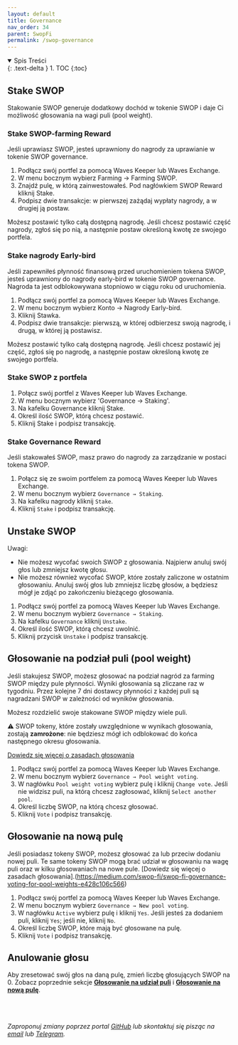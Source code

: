```yaml
---
layout: default
title: Governance
nav_order: 34
parent: SwopFi
permalink: /swop-governance
---
```


<details open markdown="block">
  <summary>
    Spis Treści
  </summary>
  {: .text-delta }
1. TOC
{:toc}
</details>

## Stake SWOP

Stakowanie SWOP generuje dodatkowy dochód w tokenie SWOP i daje Ci możliwość głosowania na wagi puli (pool weight).

### Stake SWOP-farming Reward

Jeśli uprawiasz SWOP, jesteś uprawniony do nagrody za uprawianie w tokenie SWOP governance.

1. Podłącz swój portfel za pomocą Waves Keeper lub Waves Exchange.
2. W menu bocznym wybierz Farming → Farming SWOP.
3. Znajdź pulę, w którą zainwestowałeś. Pod nagłówkiem SWOP Reward kliknij Stake.
4. Podpisz dwie transakcje: w pierwszej zażądaj wypłaty nagrody, a w drugiej ją postaw.

Możesz postawić tylko całą dostępną nagrodę. Jeśli chcesz postawić część nagrody, zgłoś się po nią, a następnie postaw określoną kwotę ze swojego portfela.

### Stake nagrody Early-bird

Jeśli zapewniłeś płynność finansową przed uruchomieniem tokena SWOP, jesteś uprawniony do nagrody early-bird w tokenie SWOP governance. Nagroda ta jest odblokowywana stopniowo w ciągu roku od uruchomienia.

1. Podłącz swój portfel za pomocą Waves Keeper lub Waves Exchange.
2. W menu bocznym wybierz Konto → Nagrody Early-bird.
3. Kliknij Stawka.
4. Podpisz dwie transakcje: pierwszą, w której odbierzesz swoją nagrodę, i drugą, w której ją postawisz.

Możesz postawić tylko całą dostępną nagrodę. Jeśli chcesz postawić jej część, zgłoś się po nagrodę, a następnie postaw określoną kwotę ze swojego portfela.

### Stake SWOP z portfela

1. Połącz swój portfel z Waves Keeper lub Waves Exchange.
2. W menu bocznym wybierz 'Governance → Staking'.
3. Na kafelku Governance kliknij Stake.
4. Określ ilość SWOP, którą chcesz postawić.
5. Kliknij Stake i podpisz transakcję.

### Stake Governance Reward

Jeśli stakowałeś SWOP, masz prawo do nagrody za zarządzanie w postaci tokena SWOP.

1. Połącz się ze swoim portfelem za pomocą Waves Keeper lub Waves Exchange.
2. W menu bocznym wybierz `Governance → Staking`.
3. Na kafelku nagrody kliknij `Stake`.
4. Kliknij `Stake` i podpisz transakcję.

## Unstake SWOP

Uwagi:
- Nie możesz wycofać swoich SWOP z głosowania. Najpierw anuluj swój głos lub zmniejsz kwotę głosu.
- Nie możesz również wycofać SWOP, które zostały zaliczone w ostatnim głosowaniu. Anuluj swój głos lub zmniejsz liczbę głosów, a będziesz mógł je zdjąć po zakończeniu bieżącego głosowania.

1. Podłącz swój portfel za pomocą Waves Keeper lub Waves Exchange.
2. W menu bocznym wybierz `Governance → Staking`.
3. Na kafelku `Governance` kliknij `Unstake`.
4. Określ ilość SWOP, którą chcesz uwolnić.
5. Kliknij przycisk `Unstake` i podpisz transakcję.

## Głosowanie na podział puli (pool weight)

Jeśli stakujesz SWOP, możesz głosować na podział nagród za farming SWOP między pule płynności. Wyniki głosowania są zliczane raz w tygodniu. Przez kolejne 7 dni dostawcy płynności z każdej puli są nagradzani SWOP w zależności od wyników głosowania.

Możesz rozdzielić swoje stakowane SWOP między wiele puli.

⚠️ SWOP tokeny, które zostały uwzględnione w wynikach głosowania, zostają **zamrożone**: nie będziesz mógł ich odblokować do końca następnego okresu głosowania.

[Dowiedz się więcej o zasadach głosowania](https://medium.com/swop-fi/swop-fi-governance-voting-for-pool-weights-e428c106c566)

1. Podłącz swój portfel za pomocą Waves Keeper lub Waves Exchange.
2. W menu bocznym wybierz `Governance → Pool weight voting`.
3. W nagłówku `Pool weight voting` wybierz pulę i kliknij `Change vote`. Jeśli nie widzisz puli, na którą chcesz zagłosować, kliknij `Select another pool`.
4. Określ liczbę SWOP, na którą chcesz głosować.
5. Kliknij `Vote` i podpisz transakcję.

## Głosowanie na nową pulę

Jeśli posiadasz tokeny SWOP, możesz głosować za lub przeciw dodaniu nowej puli. Te same tokeny SWOP mogą brać udział w głosowaniu na wagę puli oraz w kilku głosowaniach na nowe pule. [Dowiedz się więcej o zasadach głosowania].(https://medium.com/swop-fi/swop-fi-governance-voting-for-pool-weights-e428c106c566)

1. Podłącz swój portfel za pomocą Waves Keeper lub Waves Exchange.
2. W menu bocznym wybierz `Governance → New pool voting`.
3. W nagłówku `Active` wybierz pulę i kliknij `Yes`. Jeśli jesteś za dodaniem puli, kliknij `Yes`; jeśli nie, kliknij `No`.
4. Określ liczbę SWOP, które mają być głosowane na pulę.
5. Kliknij `Vote` i podpisz transakcję.

## Anulowanie głosu

Aby zresetować swój głos na daną pulę, zmień liczbę głosujących SWOP na 0. Zobacz poprzednie sekcje [**Głosowanie na udział puli**](https://wxpl.github.io/swop-governance#g%C5%82osowanie-na-podzia%C5%82-puli-pool-weight) i [**Głosowanie na nową pulę**](https://wxpl.github.io/swop-governance#g%C5%82osowanie-na-now%C4%85-pul%C4%99).


\
\
\
*Zaproponuj zmiany poprzez portal [GitHub](https://github.com/wxpl/wxpl.github.io) lub skontaktuj się pisząc na [email](mailto:contact@wxpl.club) lub [Telegram](https://t.me/waves_polska).*